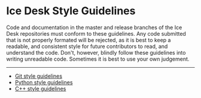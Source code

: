 Ice Desk Style Guidelines
==================================
Code and documentation in the master and release branches of the Ice Desk repositories must conform to these guidelines. Any code submitted that is not properly formated will be rejected, as it is best to keep a readable, and consistent style for future contributors to read, and understand the code. Don't, however, blindly follow these guidelines into writing unreadable code. Sometimes it is best to use your own judgement.

- - -

* [Git style guidelines](git-style.md)
* [Python style guidelines](python-style.md)
* [C++ style guidelines](cxx-style.md)
